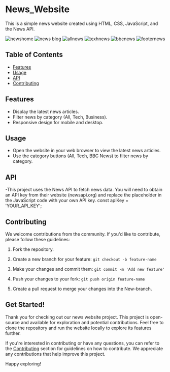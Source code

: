 # News_Website

This is a simple news website created using HTML, CSS, JavaScript, and the News API.

![newshome](https://github.com/M-Arslan001/News_Website/assets/146702714/4390a5bf-6afb-48e7-a63a-8e5e4623ec5e)
![news blog](https://github.com/M-Arslan001/News_Website/assets/146702714/9e301eb7-c788-4824-aacf-d494b107efee)
![allnews](https://github.com/M-Arslan001/News_Website/assets/146702714/5a99a4fe-5c88-47f7-8f8d-ebed4cdb84a1)
![texhnews](https://github.com/M-Arslan001/News_Website/assets/146702714/15e57e91-b7fb-4b54-af38-ff906e3b8372)
![bbcnews](https://github.com/M-Arslan001/News_Website/assets/146702714/b47685a1-06f3-4fa0-9fa2-a9742a989f72)
![footernews](https://github.com/M-Arslan001/News_Website/assets/146702714/4b44ed35-d25e-43eb-887b-a71989b386f5)


## Table of Contents

- [Features](#features)
- [Usage](#usage)
- [API](#api)
- [Contributing](#contributing)


## Features

- Display the latest news articles.
- Filter news by category (All, Tech, Business).
- Responsive design for mobile and desktop.


## Usage
- Open the website in your web browser to view the latest news articles.
- Use the category buttons (All, Tech, BBC News) to filter news by category.
## API
-This project uses the News API to fetch news data. You will need to obtain an API key from their website (newsapi.org) and replace the placeholder in the JavaScript code with your own API key.
const apiKey = 'YOUR_API_KEY';
## Contributing

We welcome contributions from the community. If you'd like to contribute, please follow these guidelines:

1. Fork the repository.

2. Create a new branch for your feature: `git checkout -b feature-name`

3. Make your changes and commit them: `git commit -m 'Add new feature'`

4. Push your changes to your fork: `git push origin feature-name`

5. Create a pull request to merge your changes into the New-branch.

## Get Started!

Thank you for checking out our news website project. This project is open-source and available for exploration and potential contributions. Feel free to clone the repository and run the website locally to explore its features further.

If you're interested in contributing or have any questions, you can refer to the [Contributing](#contributing) section for guidelines on how to contribute. We appreciate any contributions that help improve this project.

Happy exploring!
